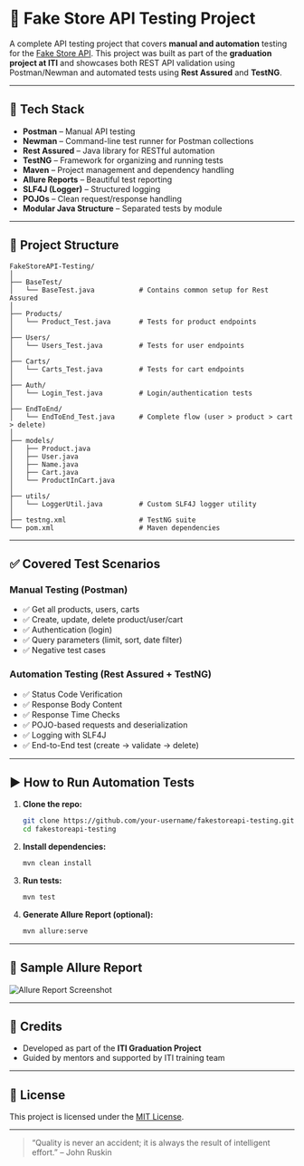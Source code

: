# 🛒 Fake Store API Testing Project

A complete API testing project that covers **manual and automation** testing for the [Fake Store API](https://fakestoreapi.com/). This project was built as part of the **graduation project at ITI** and showcases both REST API validation using Postman/Newman and automated tests using **Rest Assured** and **TestNG**.

---

## 🔧 Tech Stack

- **Postman** – Manual API testing
- **Newman** – Command-line test runner for Postman collections
- **Rest Assured** – Java library for RESTful automation
- **TestNG** – Framework for organizing and running tests
- **Maven** – Project management and dependency handling
- **Allure Reports** – Beautiful test reporting
- **SLF4J (Logger)** – Structured logging
- **POJOs** – Clean request/response handling
- **Modular Java Structure** – Separated tests by module

---

## 📁 Project Structure

```
FakeStoreAPI-Testing/
│
├── BaseTest/
│   └── BaseTest.java           # Contains common setup for Rest Assured
│
├── Products/
│   └── Product_Test.java       # Tests for product endpoints
│
├── Users/
│   └── Users_Test.java         # Tests for user endpoints
│
├── Carts/
│   └── Carts_Test.java         # Tests for cart endpoints
│
├── Auth/
│   └── Login_Test.java         # Login/authentication tests
│
├── EndToEnd/
│   └── EndToEnd_Test.java      # Complete flow (user > product > cart > delete)
│
├── models/
│   ├── Product.java
│   ├── User.java
│   ├── Name.java
│   ├── Cart.java
│   └── ProductInCart.java
│
├── utils/
│   └── LoggerUtil.java         # Custom SLF4J logger utility
│
├── testng.xml                  # TestNG suite
└── pom.xml                     # Maven dependencies
```

---

## ✅ Covered Test Scenarios

### Manual Testing (Postman)
- ✅ Get all products, users, carts
- ✅ Create, update, delete product/user/cart
- ✅ Authentication (login)
- ✅ Query parameters (limit, sort, date filter)
- ✅ Negative test cases

### Automation Testing (Rest Assured + TestNG)
- ✅ Status Code Verification
- ✅ Response Body Content
- ✅ Response Time Checks
- ✅ POJO-based requests and deserialization
- ✅ Logging with SLF4J
- ✅ End-to-End test (create → validate → delete)

---

## ▶️ How to Run Automation Tests

1. **Clone the repo:**
   ```bash
   git clone https://github.com/your-username/fakestoreapi-testing.git
   cd fakestoreapi-testing
   ```

2. **Install dependencies:**
   ```bash
   mvn clean install
   ```

3. **Run tests:**
   ```bash
   mvn test
   ```

4. **Generate Allure Report (optional):**
   ```bash
   mvn allure:serve
   ```

---

## 📌 Sample Allure Report

![Allure Report Screenshot](docs/allure-screenshot.png)

---

## 🙌 Credits

- Developed as part of the **ITI Graduation Project**
- Guided by mentors and supported by ITI training team

---

## 📎 License

This project is licensed under the [MIT License](LICENSE).

---

> “Quality is never an accident; it is always the result of intelligent effort.” – John Ruskin
